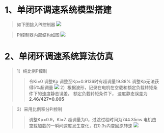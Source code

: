 # 1、单闭环调速系统模型搭建
>如下图接入PI控制器
![](https://raw.githubusercontent.com/Evans9762/homework/master/U201614229/仿真作业2-直流调速/figures/接线.png)

>PI控制器内部结构如图
![](https://raw.githubusercontent.com/Evans9762/homework/master/U201614229/仿真作业2-直流调速/figures/PI控制器内部.png)
# 2、单闭环调速系统算法仿真

> 1）纯比例P控制
>>令Ki=0  调整Kp
>>调整至Kp=0.9136时有超调量19.88%
>>调整Kp无法获得5%超调量
![](https://raw.githubusercontent.com/Evans9762/homework/master/U201614229/仿真作业2-直流调速/figures/20.png)
>2）根据波形，记录在电机在空载和额定负载转矩条件下的速度静态误差。
>>额定负载转矩条件下， 速度静态误差为
> **2.46/427=0.005**

> 3）采用比例积分PI控制
> > 调整Kp=0.9，Ki=7.
> 超调量为0，过渡过程时间为744.35ms
> 电机由空载加载的一瞬间速度发生变化，在0.3s内变回原转速
 ![](https://raw.githubusercontent.com/Evans9762/homework/master/U201614229/仿真作业2-直流调速/figures/0.png)